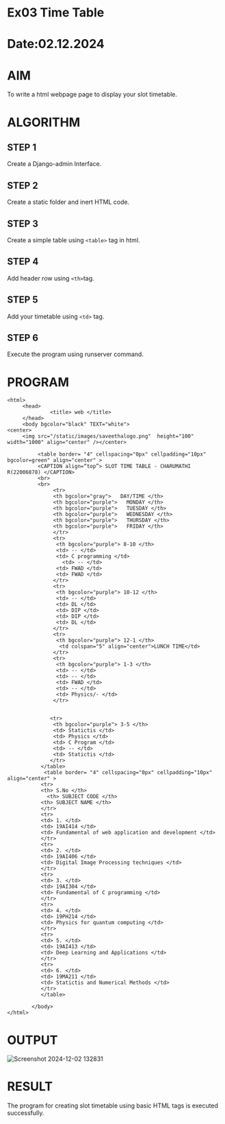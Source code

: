 # Ex03 Time Table
# Date:02.12.2024
# AIM
To write a html webpage page to display your slot timetable.

# ALGORITHM
## STEP 1
Create a Django-admin Interface.

## STEP 2
Create a static folder and inert HTML code.

## STEP 3
Create a simple table using `<table>` tag in html.

## STEP 4
Add header row using `<th>`tag.

## STEP 5
Add your timetable using `<td>` tag.

## STEP 6
Execute the program using runserver command.

# PROGRAM
```
<html>
     <head>
              <title> web </title>
     </head>
     <body bgcolor="black" TEXT="white">
<center>
     <img src="/static/images/saveethalogo.png"  height="100" width="1000" align="center" /></center>
          
          <table border= "4" cellspacing="0px" cellpadding="10px" bgcolor=green" align="center" >
          <CAPTION align=“top”> SLOT TIME TABLE - CHARUMATHI R(22006878) </CAPTION>
          <br>
          <br>
               <tr> 
               <th bgcolor="gray">   DAY/TIME </th>
               <th bgcolor="purple">   MONDAY </th>
               <th bgcolor="purple">   TUESDAY </th>
               <th bgcolor="purple">   WEDNESDAY </th>
               <th bgcolor="purple">   THURSDAY </th>
               <th bgcolor="purple">   FRIDAY </th>
               </tr>
               <tr>
                <th bgcolor="purple"> 8-10 </th>
                <td> -- </td>
                <td> C programming </td>
                  <td> -- </td>
                <td> FWAD </td>
                <td> FWAD </td>
               </tr>
               <tr>
                <th bgcolor="purple"> 10-12 </th>
                <td> -- </td>
                <td> DL </td>
                <td> DIP </td>
                <td> DIP </td>
                <td> DL </td>
               </tr>
               <tr>
                <th bgcolor="purple"> 12-1 </th>
                 <td colspan="5" align="center">LUNCH TIME</td>
               </tr>
               <tr>
                <th bgcolor="purple"> 1-3 </th>
                <td> -- </td>
                <td> -- </td>
                <td> FWAD </td>
                <td> -- </td>
                <td> Physics/- </td>
               </tr>
               
              
              <tr>
               <th bgcolor="purple"> 3-5 </th>
               <td> Statictis </td>
               <td> Physics </td>
               <td> C Program </td> 
               <td> -- </td> 
               <td> Statictis </td>
              </tr>
           </table>
            <table border= "4" cellspacing="0px" cellpadding="10px"  align="center" >
           <tr>
           <th> S.No </th>
             <th> SUBJECT CODE </th>
           <th> SUBJECT NAME </th>
           </tr>
           <tr> 
           <td> 1. </td>
           <td> 19AI414 </td>
           <td> Fundamental of web application and development </td>
           </tr>
           <tr>
           <td> 2. </td>
           <td> 19AI406 </td>
           <td> Digital Image Processing techniques </td>
           </tr>
           <tr>
           <td> 3. </td>
           <td> 19AI304 </td> 
           <td> Fundamental of C programming </td>
           </tr>
           <tr>
           <td> 4. </td>
           <td> 19PH214 </td>
           <td> Physics for quantum computing </td>
           </tr>
           <tr>
           <td> 5. </td>
           <td> 19AI413 </td>
           <td> Deep Learning and Applications </td>
           </tr>
           <tr>
           <td> 6. </td>
           <td> 19MA211 </td>
           <td> Statictis and Numerical Methods </td>
           </tr>
           </table>
              
        </body>
</html>
```
# OUTPUT
![Screenshot 2024-12-02 132831](https://github.com/user-attachments/assets/ae6eb68c-b454-4258-902d-9254952741e5)

# RESULT
The program for creating slot timetable using basic HTML tags is executed successfully.
